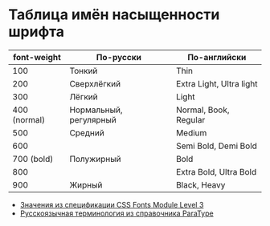 # Таблица имён насыщенности шрифта

| font-weight  | По-русски              | По-английски
| ------------ | ---------------------- | ------------
| 100          | Тонкий                 | Thin
| 200          | Сверхлёгкий            | Extra Light, Ultra light
| 300          | Лёгкий                 | Light
| 400 (normal) | Нормальный, регулярный | Normal, Book, Regular
| 500          | Средний                | Medium
| 600          |                        | Semi Bold, Demi Bold
| 700 (bold)   | Полужирный             | Bold
| 800          |                        | Extra Bold, Ultra Bold
| 900          | Жирный                 | Black, Heavy

- [Значения из спецификации CSS Fonts Module Level 3](https://www.w3.org/TR/css-fonts-3/#font-weight-prop)
- [Русскоязычная терминология из справочника ParaType](https://rus.paratype.ru/catalog-chapter/n-023ac292#weight)
